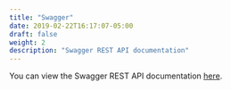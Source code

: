 ```yaml
---
title: "Swagger"
date: 2019-02-22T16:17:07-05:00
draft: false
weight: 2
description: "Swagger REST API documentation"
---
```


You can view the Swagger REST API documentation [here](https://oracle.github.io/weblogic-kubernetes-operator/swagger/index.html).
